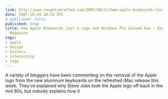 ```yaml
---
link: http://www.roughlydrafted.com/2007/08/11/how-apple-keyboards-lost-a-logo-and-windows-pcs-gained-one/
date: 2007-10-24 20:33 UTC
# published: false
published: true
title: How Apple Keyboards Lost a Logo and Windows PCs Gained One — RoughlyDrafted
  Magazine
tags:
- apple
- design
- history
- interesting
- logo
---
```


A variety of bloggers have been commenting on the removal of the Apple logo from the new aluminum keyboards on the refreshed iMac release this week. They’ve explained why Steve Jobs took the Apple logo off back in the mid 80s, but nobody explains how it
